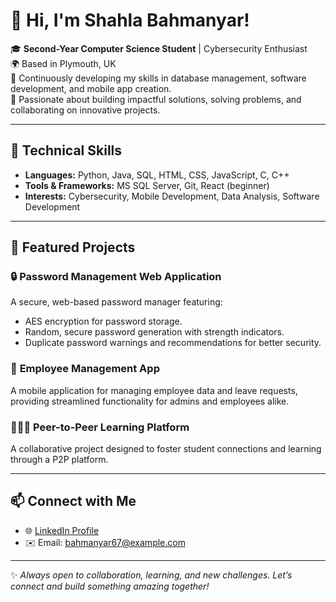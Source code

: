 # 👋 Hi, I'm Shahla Bahmanyar!

🎓 **Second-Year Computer Science Student** | Cybersecurity Enthusiast  
🌍 Based in Plymouth, UK  
🌱 Continuously developing my skills in database management, software development, and mobile app creation.  
🚀 Passionate about building impactful solutions, solving problems, and collaborating on innovative projects.  

---

## 🔧 Technical Skills
- **Languages:** Python, Java, SQL, HTML, CSS, JavaScript, C, C++  
- **Tools & Frameworks:** MS SQL Server, Git, React (beginner)  
- **Interests:** Cybersecurity, Mobile Development, Data Analysis, Software Development  

---

## 🌟 Featured Projects
### 🔒 **Password Management Web Application**  
A secure, web-based password manager featuring:  
- AES encryption for password storage.  
- Random, secure password generation with strength indicators.  
- Duplicate password warnings and recommendations for better security.  

### 📱 **Employee Management App**  
A mobile application for managing employee data and leave requests, providing streamlined functionality for admins and employees alike.  

### 🧑‍🤝‍🧑 **Peer-to-Peer Learning Platform**  
A collaborative project designed to foster student connections and learning through a P2P platform.  

---

## 📫 Connect with Me
- 🌐 [LinkedIn Profile](https://www.linkedin.com/in/shahla-bahmanyar)  
- ✉️ Email: bahmanyar67@example.com  

---

✨ *Always open to collaboration, learning, and new challenges. Let’s connect and build something amazing together!* 
